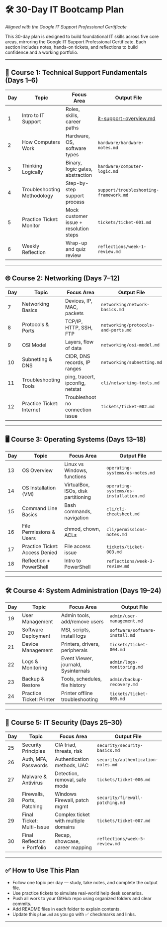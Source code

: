 # 🛠️ 30-Day IT Bootcamp Plan  
_Aligned with the Google IT Support Professional Certificate_

This 30-day plan is designed to build foundational IT skills across five core areas, mirroring the Google IT Support Professional Certificate. Each section includes notes, hands-on tickets, and reflections to build confidence and a working portfolio.

---

## 📘 Course 1: Technical Support Fundamentals (Days 1–6)

| Day | Topic                        | Focus Area                                  | Output File                                |
|-----|------------------------------|----------------------------------------------|---------------------------------------------|
| 1   | Intro to IT Support          | Roles, skills, career paths                  | [it-support-overview.md](intro/it-support-overview.md)             |
| 2   | How Computers Work           | Hardware, OS, software types                 | `hardware/hardware-notes.md`               |
| 3   | Thinking Logically           | Binary, logic gates, abstraction             | `hardware/computer-logic.md`               |
| 4   | Troubleshooting Methodology  | Step-by-step support process                 | `support/troubleshooting-framework.md`     |
| 5   | Practice Ticket: Monitor     | Mock customer issue + resolution steps       | `tickets/ticket-001.md`                    |
| 6   | Weekly Reflection            | Wrap-up and quiz review                      | `reflections/week-1-review.md`             |

---

## 🌐 Course 2: Networking (Days 7–12)

| Day | Topic                        | Focus Area                                  | Output File                                |
|-----|------------------------------|----------------------------------------------|---------------------------------------------|
| 7   | Networking Basics            | Devices, IP, MAC, packets                    | `networking/network-basics.md`             |
| 8   | Protocols & Ports            | TCP/IP, HTTP, SSH, FTP                       | `networking/protocols-and-ports.md`        |
| 9   | OSI Model                    | Layers, flow of data                         | `networking/osi-model.md`                  |
|10   | Subnetting & DNS             | CIDR, DNS records, IP ranges                 | `networking/subnetting.md`                 |
|11   | Troubleshooting Tools        | ping, tracert, ipconfig, netstat             | `cli/networking-tools.md`                  |
|12   | Practice Ticket: Internet    | Troubleshoot no connection issue             | `tickets/ticket-002.md`                    |

---

## 🖥️ Course 3: Operating Systems (Days 13–18)

| Day | Topic                        | Focus Area                                  | Output File                                |
|-----|------------------------------|----------------------------------------------|---------------------------------------------|
|13   | OS Overview                  | Linux vs Windows, functions                  | `operating-systems/os-notes.md`            |
|14   | OS Installation (VM)         | VirtualBox, ISOs, disk partitioning          | `operating-systems/os-installation.md`     |
|15   | Command Line Basics          | Bash commands, navigation                    | `cli/cli-cheatsheet.md`                    |
|16   | File Permissions & Users     | chmod, chown, ACLs                           | `cli/permissions-notes.md`                 |
|17   | Practice Ticket: Access Denied | File access issue                           | `tickets/ticket-003.md`                    |
|18   | Reflection + PowerShell      | Intro to PowerShell                          | `reflections/week-3-review.md`             |

---

## 🛠️ Course 4: System Administration (Days 19–24)

| Day | Topic                        | Focus Area                                  | Output File                                |
|-----|------------------------------|----------------------------------------------|---------------------------------------------|
|19   | User Management              | Admin tools, add/remove users                | `admin/user-management.md`                 |
|20   | Software Deployment          | MSI, scripts, install logs                   | `software/software-install.md`             |
|21   | Device Management            | Printers, drivers, peripherals               | `tickets/ticket-004.md`                    |
|22   | Logs & Monitoring            | Event Viewer, journald, Sysinternals         | `admin/logs-monitoring.md`                 |
|23   | Backup & Restore             | Tools, schedules, file history               | `admin/backup-recovery.md`                 |
|24   | Practice Ticket: Printer     | Printer offline troubleshooting              | `tickets/ticket-005.md`                    |

---

## 🔐 Course 5: IT Security (Days 25–30)

| Day | Topic                        | Focus Area                                  | Output File                                |
|-----|------------------------------|----------------------------------------------|---------------------------------------------|
|25   | Security Principles          | CIA triad, threats, risk                     | `security/security-basics.md`              |
|26   | Auth, MFA, Passwords         | Authentication methods, UAC                  | `security/authentication-notes.md`         |
|27   | Malware & Antivirus          | Detection, removal, safe mode                | `tickets/ticket-006.md`                    |
|28   | Firewalls, Ports, Patching   | Windows Firewall, patch mgmt                 | `security/firewall-patching.md`            |
|29   | Final Ticket: Multi-Issue    | Complex ticket with multiple domains         | `tickets/ticket-007.md`                    |
|30   | Final Reflection + Portfolio | Recap, showcase, career mapping              | `reflections/week-5-review.md`             |

---

## ✅ How to Use This Plan

- Follow one topic per day — study, take notes, and complete the output file.
- Use practice tickets to simulate real-world help desk scenarios.
- Push all work to your GitHub repo using organized folders and clear commits.
- Add README files in each folder to explain contents.
- Update this `plan.md` as you go with ✅ checkmarks and links.

---

